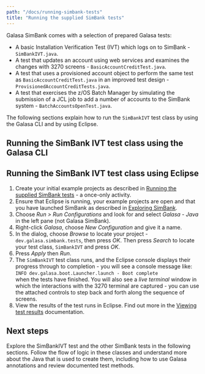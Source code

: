 ```yaml
---
path: "/docs/running-simbank-tests"
title: "Running the supplied SimBank tests"
---
```


Galasa SimBank comes with a selection of prepared Galasa tests:

- A basic Installation Verification Test (IVT) which logs on to SimBank  - `SimBankIVT.java`.
- A test that updates an account using web services and examines the changes with 3270 screens - `BasicAccountCreditTest.java`.
- A test that uses a provisioned account object to perform the same test as `BasicAccountCreditTest.java` in an improved test design - `ProvisionedAccountCreditTests.java`.
- A test that exercises the z/OS Batch Manager by simulating the submission of a JCL job to add a number of accounts to the SimBank system - `BatchAccountsOpenTest.java`.

The following sections explain how to run the `SimBankIVT` test class by using the Galasa CLI and by using Eclipse. 

## Running the SimBank IVT test class using the Galasa CLI


## Running the SimBank IVT test class using Eclipse

1. Create your initial example projects as described in <a href="/docs/running-simbank-tests" target="_blank">Running the supplied SimBank tests</a> - a once-only activity.
1. Ensure that Eclipse is running, your example projects are open and that you have launched SimBank as described in <a href="/docs/getting-started/simbank" target="_blank">Exploring SimBank</a>.
1. Choose _Run > Run Configurations_ and look for and select _Galasa - Java_ in the left pane (not Galasa SimBank).
1. Right-click _Galasa_, choose _New Configuration_ and give it a name.
1. In the dialog, choose _Browse_ to locate your project - `dev.galasa.simbank.tests`, then press _OK_. Then press _Search_ to locate your test class, `SimBankIVT` and press _OK_.
1. Press _Apply_ then _Run_.
1. The `SimBankIVT` test class runs, and the Eclipse console displays their progress through to completion - you will see a console message like: <br/>
   `INFO dev.galasa.boot.Launcher.launch - Boot complete`
   <br/>
   when the tests have finished. You will also see a _live terminal_ window in which the interactions with the 3270 terminal are captured - you can use the attached controls to step back and forth along the sequence of screens.
1. View the results of the test runs in Eclipse. Find out more in the [Viewing test results](/docs/running-simbank-tests/viewing-test-results) documentation. 


## Next steps

Explore the SimBankIVT test and the other SimBank tests in the following sections. Follow the flow of logic in these classes and understand more about the Java that is used to create them, including how to use Galasa annotations and review documented test methods.